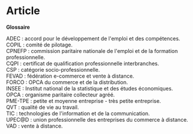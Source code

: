 # Article

  


**Glossaire**  


 ADEC : accord pour le développement de l'emploi et des compétences.  
 COPIL : comité de pilotage.  
 CPNEFP : commission paritaire nationale de l'emploi et de la formation professionnelle.  
 CQPI : certificat de qualification professionnelle interbranches.  
 CSP : catégorie socio-professionnelle.  
 FEVAD : fédération e-commerce et vente à distance.  
 FORCO : OPCA du commerce et de la distribution.  
 INSEE : Institut national de la statistique et des études économiques.  
 OPCA : organisme paritaire collecteur agréé.  
 PME-TPE : petite et moyenne entreprise - très petite entreprise.  
 QVT : qualité de vie au travail.  
 TIC : technologies de l'information et de la communication.  
 UPEC@D : union professionnelle des entreprises du commerce à distance.  
 VAD : vente à distance.  


